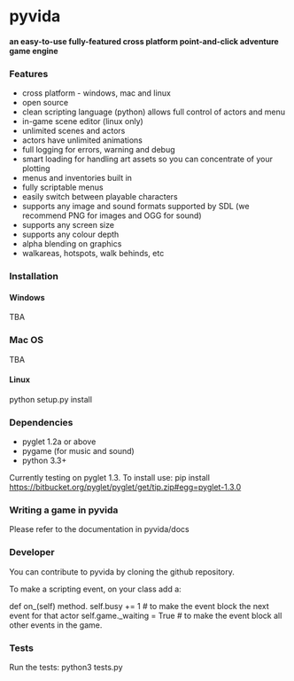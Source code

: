 pyvida
======
#### an easy-to-use fully-featured cross platform point-and-click adventure game engine ####

### Features ###

* cross platform - windows, mac and linux
* open source
* clean scripting language (python) allows full control of actors and menu
* in-game scene editor (linux only)
* unlimited scenes and actors
* actors have unlimited animations
* full logging for errors, warning and debug 
* smart loading for handling art assets so you can concentrate of your plotting
* menus and inventories built in
* fully scriptable menus
* easily switch between playable characters
* supports any image and sound formats supported by SDL (we recommend PNG for images and OGG for sound)
* supports any screen size
* supports any colour depth
* alpha blending on graphics
* walkareas, hotspots, walk behinds, etc

### Installation ###

#### Windows ####

TBA

### Mac OS ####

TBA

#### Linux ####

python setup.py install

### Dependencies ###

 * pyglet 1.2a or above
 * pygame (for music and sound)
 * python 3.3+

Currently testing on pyglet 1.3. To install use:
pip install https://bitbucket.org/pyglet/pyglet/get/tip.zip#egg=pyglet-1.3.0

### Writing a game in pyvida ###

Please refer to the documentation in pyvida/docs

### Developer ###

You can contribute to pyvida by cloning the github repository.

To make a scripting event, on your class add a:

def on_<event>(self) method.
    self.busy += 1 # to make the event block the next event for that actor
    self.game._waiting = True  # to make the event block all other events in the game.




### Tests ###

Run the tests:
python3 tests.py
